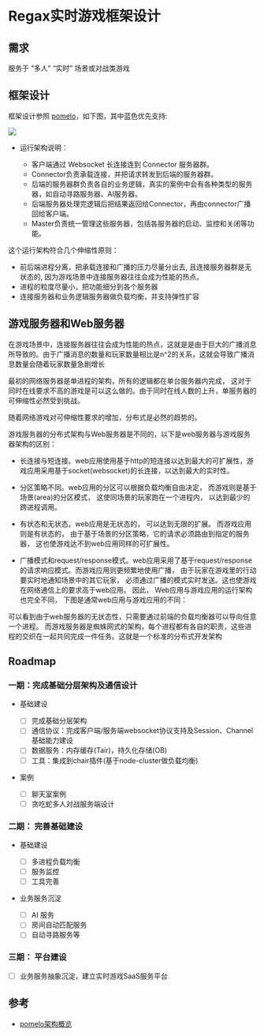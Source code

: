 # Regax实时游戏框架设计

## 需求

服务于 “多人” “实时” 场景或对战类游戏

## 框架设计

框架设计参照 [pomelo](https://github.com/NetEase/pomelo)，如下图，其中蓝色优先支持:

![](https://gw.alipayobjects.com/mdn/rms_1898de/afts/img/A*1NgWSazayioAAAAAAAAAAABkARQnAQ)


- 运行架构说明：

	- 客户端通过 Websocket 长连接连到 Connector 服务器群。
	- Connector负责承载连接，并把请求转发到后端的服务器群。
	- 后端的服务器群负责各自的业务逻辑，真实的案例中会有各种类型的服务器，如自动寻路服务器、AI服务器。
	- 后端服务器处理完逻辑后把结果返回给Connector，再由connector广播回给客户端。
	- Master负责统一管理这些服务器，包括各服务器的启动、监控和关闭等功能。

这个运行架构符合几个伸缩性原则：

- 前后端进程分离，把承载连接和广播的压力尽量分出去, 且连接服务器群是无状态的, 因为游戏场景中连接服务器往往会成为性能的热点。
- 进程的粒度尽量小，把功能细分到各个服务器
- 连接服务器和业务逻辑服务器做负载均衡，并支持弹性扩容

## 游戏服务器和Web服务器

在游戏场景中，连接服务器往往会成为性能的热点，这就是是由于巨大的广播消息所导致的。由于广播消息的数量和玩家数量相比是n^2的关系，这就会导致广播消息数量会随着玩家数量急剧增长

最初的网络服务器是单进程的架构，所有的逻辑都在单台服务器内完成， 这对于同时在线要求不高的游戏是可以这么做的。由于同时在线人数的上升，单服务器的可伸缩性必然受到挑战。

随着网络游戏对可伸缩性要求的增加，分布式是必然的趋势的。

游戏服务器的分布式架构与Web服务器是不同的，以下是web服务器与游戏服务器架构的区别：

- 长连接与短连接。web应用使用基于http的短连接以达到最大的可扩展性，游戏应用采用基于socket(websocket)的长连接，以达到最大的实时性。
- 分区策略不同。web应用的分区可以根据负载均衡自由决定， 而游戏则是基于场景(area)的分区模式， 这使同场景的玩家跑在一个进程内， 以达到最少的跨进程调用。
- 有状态和无状态。web应用是无状态的， 可以达到无限的扩展。 而游戏应用则是有状态的， 由于基于场景的分区策略，它的请求必须路由到指定的服务器， 这也使游戏达不到web应用同样的可扩展性。

- 广播模式和request/response模式。web应用采用了基于request/response的请求响应模式。而游戏应用则更频繁地使用广播， 由于玩家在游戏里的行动要实时地通知场景中的其它玩家， 必须通过广播的模式实时发送。这也使游戏在网络通信上的要求高于web应用。
因此， Web应用与游戏应用的运行架构也完全不同， 下图是通常web应用与游戏应用的不同：

可以看到由于web服务器的无状态性，只需要通过前端的负载均衡器可以导向任意一个进程。 而游戏服务器是蜘蛛网式的架构，每个进程都有各自的职责，这些进程的交织在一起共同完成一件任务。这就是一个标准的分布式开发架构


## Roadmap


### 一期：完成基础分层架构及通信设计
	
- 基础建设

	- [ ] 完成基础分层架构
	- [ ] 通信协议：完成客户端/服务端websocket协议支持及Session、Channel基础能力建设
	- [ ] 数据服务：内存缓存(Tair)，持久化存储(OB) 
	- [ ] 工具：集成到chair插件(基于node-cluster做负载均衡)

- 案例
  
  - [ ] 聊天室案例
  - [ ] 贪吃蛇多人对战服务端设计

### 二期： 完善基础建设

- 基础建设
	
	- [ ] 多进程负载均衡
	- [ ] 服务监控
	- [ ] 工具完善

- 业务服务沉淀

	- [ ] AI 服务
	- [ ] 房间自动匹配服务
	- [ ] 自动寻路服务等

### 三期： 平台建设

- [ ] 业务服务抽象沉淀，建立实时游戏SaaS服务平台

## 参考

- [pomelo架构概览](https://github.com/NetEase/pomelo/wiki/pomelo%E6%9E%B6%E6%9E%84%E6%A6%82%E8%A7%88)


